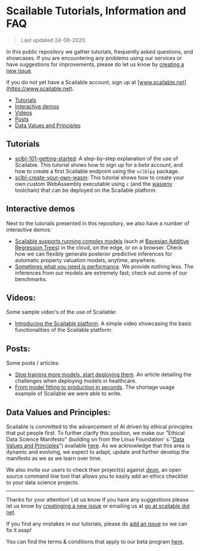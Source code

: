 # Scailable Tutorials, Information and FAQ
> Last updated 24-06-2020.

In this public repository we gather tutorials, frequently asked questions, and showcases. If you are encountering any problems using our services or have suggestions for improvements, please do let us know by [creating a new issue](https://github.com/scailable/sclbl-tutorials/issues/new). 

If you do not yet have a Scailable account, sign up at [www.scailable.net](https://www.scailable.net).

- [Tutorials](https://github.com/scailable/sclbl-tutorials#tutorials)
- [Interactive demos](https://github.com/scailable/sclbl-tutorials#interactive-demos)
- [Videos](https://github.com/scailable/sclbl-tutorials#videos)
- [Posts](https://github.com/scailable/sclbl-tutorials#posts)
- [Data Values and Principles](https://github.com/scailable/sclbl-tutorials#data-values-and-principles)

## Tutorials

* [sclbl-101-getting-started](https://github.com/scailable/sclbl-tutorials/tree/master/sclbl-101-getting-started): A step-by-step explanation of the use of Scailable. This tutorial shows how to sign up for a *beta* account, and how to create a first Scailable endpoint using the `sclblpy` package. 
* [sclbl-create-your-own-wasm](https://github.com/scailable/sclbl-tutorials/tree/master/sclbl-create-your-own-wasm): This tutorial shows how to create your own custom WebAssembly executable using `c` (and the [wasienv](https://medium.com/wasmer/wasienv-wasi-development-workflow-for-humans-1811d9a50345) toolchain) that can be deployed on the Scailable platform.

## Interactive demos
Next to the tutorials presented in this repository, we also have a number of interactive demos:

* [Scailable supports running complex models](https://www.scailable.net/demo/avm/) (such at [Bayesian Additive Regression Trees](https://projecteuclid.org/euclid.aoas/1273584455)) in the cloud, on the edge, or on a browser. Check how we can flexibly generate posterior predictive inferences for automatic property valuation models, anytime, anywhere.
* [Sometimes what you need is performance](https://www.scailable.net/demo/bench/). We provide nothing less. The inferences from our models are extremely fast; check out some of our benchmarks.

## Videos:
Some sample video's of the use of Scailable:

* [Introducing the Scailable platform](https://youtu.be/47wUrjtgFcs). A simple video showcasing the basic functionalities of the Scailable platform.

## Posts:
Some posts / articles:

* [Stop training more models, start deploying them](https://towardsdatascience.com/stop-training-more-models-start-deploying-them-using-webassembly-49a3f178569e). An article detailing the challenges when deploying models in healthcare.
* [From model fitting to production in seconds](https://towardsdatascience.com/from-model-fitting-to-production-in-seconds-8e6823d87f5d). The shortage usage example of Scailable we were able to write.

## Data Values and Principles:

Scailable is committed to the advancement of AI driven by ethical principles that put people first. To further clarify this position, we make our "Ethical Data Science Manifesto" (building on from the Linux Foundation' s "[Data Values and Principles](https://datapractices.org/manifesto/)") available [here](https://github.com/scailable/sclbl-tutorials/blob/master/RESPONSIBLE-AI-MANIFESTO.md). As we acknowledge that this area is dynamic and evolving, we expect to adapt, update and further develop the manifesto as we as we learn over time. 

We also invite our users to check their project(s) against *[deon](https://deon.drivendata.org/)*, an open source command line tool that allows you to easily add an ethics checklist to your data science projects.



----------


Thanks for your attention! Let us know if you have any suggestions please let us know by [creatinging a new issue](https://github.com/scailable/sclbl-tutorials/issues/new) or emailing us at [go at scailable dot net](mailto:go@scailable.net).

If you find any mistakes in our tutorials, please do [add an issue](https://github.com/scailable/sclbl-tutorials/issues/new) so we can fix it asap!

You can find the terms & conditions that apply to our beta program [here](https://github.com/scailable/sclbl-tutorials/blob/master/terms/README.md).
